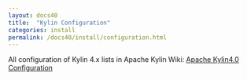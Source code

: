 ```yaml
---
layout: docs40
title:  "Kylin Configuration"
categories: install
permalink: /docs40/install/configuration.html
---
```


All configuration of Kylin 4.x lists in Apache Kylin Wiki:
[Apache Kylin4.0 Configuration](https://cwiki.apache.org/confluence/display/KYLIN/Kylin+4.X+Configuration)
